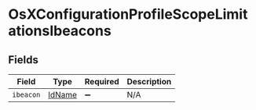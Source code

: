 # OsXConfigurationProfileScopeLimitationsIbeacons


## Fields

| Field                                   | Type                                    | Required                                | Description                             |
| --------------------------------------- | --------------------------------------- | --------------------------------------- | --------------------------------------- |
| `ibeacon`                               | [IdName](../../models/shared/idname.md) | :heavy_minus_sign:                      | N/A                                     |